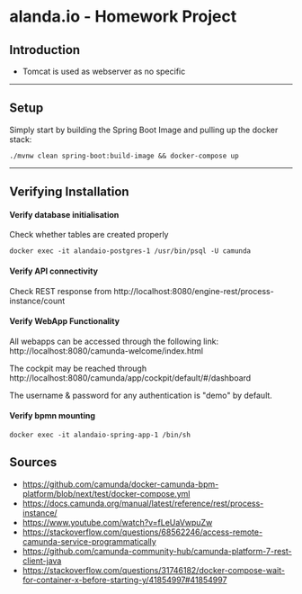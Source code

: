 # alanda.io - Homework Project

## Introduction

- Tomcat is used as webserver as no specific

---

## Setup

 Simply start by building the Spring Boot Image and pulling up the docker stack:

    ./mvnw clean spring-boot:build-image && docker-compose up

---

## Verifying Installation

#### Verify database initialisation

Check whether tables are created properly

    docker exec -it alandaio-postgres-1 /usr/bin/psql -U camunda

#### Verify API connectivity

Check REST response from http://localhost:8080/engine-rest/process-instance/count

#### Verify WebApp Functionality

All webapps can be accessed through the following link: http://localhost:8080/camunda-welcome/index.html

The cockpit may be reached through http://localhost:8080/camunda/app/cockpit/default/#/dashboard

The username & password for any authentication is "demo" by default.

#### Verify bpmn mounting

    docker exec -it alandaio-spring-app-1 /bin/sh

## Sources
- https://github.com/camunda/docker-camunda-bpm-platform/blob/next/test/docker-compose.yml
- https://docs.camunda.org/manual/latest/reference/rest/process-instance/
- https://www.youtube.com/watch?v=fLeUaVwpuZw
- https://stackoverflow.com/questions/68562246/access-remote-camunda-service-programmatically
- https://github.com/camunda-community-hub/camunda-platform-7-rest-client-java
- https://stackoverflow.com/questions/31746182/docker-compose-wait-for-container-x-before-starting-y/41854997#41854997